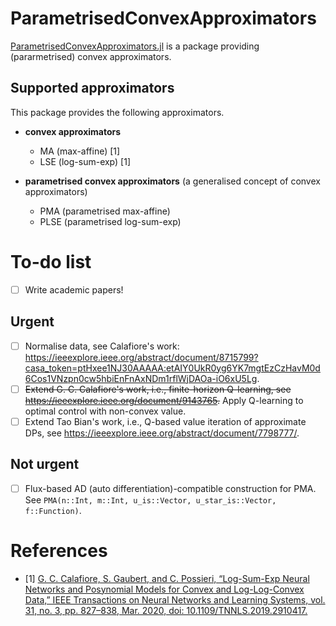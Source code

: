 # ParametrisedConvexApproximators

[ParametrisedConvexApproximators.jl](https://github.com/JinraeKim/ParametrisedConvexApproximators.jl) is a package providing (pararmetrised) convex approximators.

## Supported approximators

This package provides the following approximators. 
- **convex approximators**
    - MA (max-affine) [1]
    - LSE (log-sum-exp) [1]

- **parametrised convex approximators** (a generalised concept of convex approximators)
    - PMA (parametrised max-affine)
    - PLSE (parametrised log-sum-exp)


# To-do list
- [ ] Write academic papers!
## Urgent
- [ ] Normalise data, see Calafiore's work: https://ieeexplore.ieee.org/abstract/document/8715799?casa_token=ptHxee1NJ30AAAAA:etAIY0UkR0yg6YK7mgtEzCzHavM0d6Cos1VNzpn0cw5hbiEnFnAxNDm1rflWjDAOa-iO6xU5Lg.
- [ ] ~~Extend G. C. Calafiore's work, i.e., finite-horizon Q-learning, see https://ieeexplore.ieee.org/document/9143765.~~ Apply Q-learning to optimal control with non-convex value.
- [ ] Extend Tao Bian's work, i.e., Q-based value iteration of approximate DPs, see https://ieeexplore.ieee.org/abstract/document/7798777/.

## Not urgent
- [ ] Flux-based AD (auto differentiation)-compatible construction for PMA. See 
`PMA(n::Int, m::Int, u_is::Vector, u_star_is::Vector, f::Function)`.


# References
- [1] [G. C. Calafiore, S. Gaubert, and C. Possieri, “Log-Sum-Exp Neural Networks and Posynomial Models for Convex and Log-Log-Convex Data,” IEEE Transactions on Neural Networks and Learning Systems, vol. 31, no. 3, pp. 827–838, Mar. 2020, doi: 10.1109/TNNLS.2019.2910417.](https://ieeexplore.ieee.org/abstract/document/8715799?casa_token=ptHxee1NJ30AAAAA:etAIY0UkR0yg6YK7mgtEzCzHavM0d6Cos1VNzpn0cw5hbiEnFnAxNDm1rflWjDAOa-iO6xU5Lg)
